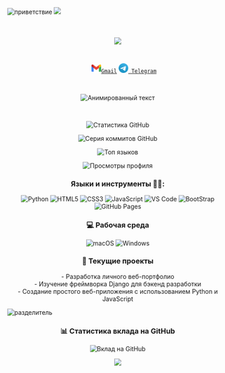 <img width="100%" height="50" src="https://i.imgur.com/dBaSKWF.gif" alt="приветствие">
<a href="https://www.github.com/amrikhudo" target="_blank" rel="noreferrer"><img
src="https://img.shields.io/github/followers/amrikhudo?logo=github&style=for-the-badge&color=0891b2&labelColor=1c1917" /></a>
<h1 align="center">
  <a href="https://git.io/typing-svg">
    <img src="https://readme-typing-svg.herokuapp.com/?lines=Всем+привет!+👋;Я+Бугдиев+Амрихудо....;Приятно+познакомиться!&center=true&size=30">
  </a>
</h1>
<p align="center">
  <code>
    <a href="mailto:bugdievamrihudo@gmail.com" title="Gmail"><img width="22" src="https://github.com/manjotsidhu/manjotsidhu/blob/master/icons/Gmail.png">Gmail</a></code>
  <code><a href="https://t.me/B_Amrikhudo" title="Telegram"><img width="22" src="https://github.com/manjotsidhu/manjotsidhu/blob/master/icons/Telegram.png"> Telegram</a></code>
</p>
<br />
<p align="center">
  <img src="https://readme-typing-svg.herokuapp.com?font=Fira+Code&pause=1000&color=F75C7E&center=true&vCenter=true&width=435&lines=Начинающий+программист+🚀;Эффективен+в+HTML%2C+CSS%2C+PYTHON;Изучаю+веб+и+бэкенд+разработку" alt="Анимированный текст" />
</p>
<br />
<p align="center">
  <img src="https://github-readme-stats.vercel.app/api?username=amrikhudo&show_icons=true&theme=radical" alt="Статистика GitHub">
</p>
<p align="center">
  <img src="https://github-readme-streak-stats.herokuapp.com/?user=amrikhudo&theme=radical" alt="Серия коммитов GitHub">
</p>
<p align="center">
  <img src="https://github-readme-stats.vercel.app/api/top-langs/?username=amrikhudo&layout=compact&theme=radical" alt="Топ языков">
</p>
<p align="center">
  <img src="https://komarev.com/ghpvc/?username=amrikhudo&color=brightgreen" alt="Просмотры профиля">
</p>
<h3 align="center">Языки и инструменты 🧩🚀:</h3>
<p align="center">
  <img src="https://img.shields.io/badge/Python-323330?style=for-the-badge&logo=python&logoColor=blue" alt="Python">
  <img src="https://img.shields.io/badge/HTML5-E34F26?style=for-the-badge&logo=html5&logoColor=white" alt="HTML5">
  <img src="https://img.shields.io/badge/CSS3-1572B6?style=for-the-badge&logo=css3&logoColor=white" alt="CSS3">
  <img src="https://img.shields.io/badge/JavaScript-323330?style=for-the-badge&logo=javascript&logoColor=F7DF1E" alt="JavaScript">
  <img src="https://img.shields.io/badge/Visual_Studio_Code-blue?style=for-the-badge&logo=visual%20studio%20code&logoColor=white" alt="VS Code">
  <img src="https://img.shields.io/badge/Bootstrap-violet?style=for-the-badge&logo=bootstrap&logoColor=white" alt="BootStrap">
  <img src="https://img.shields.io/badge/GitHub_Pages-100000?style=for-the-badge&logo=github&logoColor=white" alt="GitHub Pages">
</p>
<h3 align="center">💻 Рабочая среда</h3>
<p align="center">
  <img src="https://img.shields.io/badge/macOS-000000?style=for-the-badge&logo=apple&logoColor=white" alt="macOS">
  <img src="https://img.shields.io/badge/Windows-0078D6?style=for-the-badge&logo=windows&logoColor=white" alt="Windows">
</p>
<h3 align="center">🚀 Текущие проекты</h3>
<p align="center">
  - Разработка личного веб-портфолио<br>
  - Изучение фреймворка Django для бэкенд разработки<br>
  - Создание простого веб-приложения с использованием Python и JavaScript
</p>
<img width="100%" height="50" src="https://i.imgur.com/dBaSKWF.gif" alt="разделитель">
<h3 align="center">
  📊 Статистика вклада на GitHub
</h3>
<p align="center">
  <img src="https://github-profile-summary-cards.vercel.app/api/cards/profile-details?username=amrikhudo&theme=radical" alt="Вклад на GitHub">
</p>
<p align="center">
  <img src="https://capsule-render.vercel.app/api?type=waving&color=gradient&height=60&section=footer"/>
</p>
